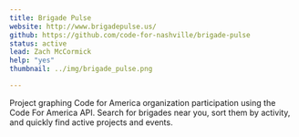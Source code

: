 ```yaml
---
title: Brigade Pulse
website: http://www.brigadepulse.us/
github: https://github.com/code-for-nashville/brigade-pulse
status: active
lead: Zach McCormick
help: "yes"
thumbnail: ../img/brigade_pulse.png

---
```

Project graphing Code for America organization participation using the Code For America API. Search for brigades near you, sort them by activity, and quickly find active projects and events.